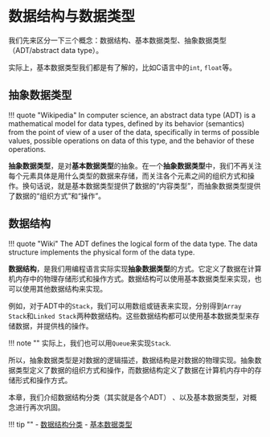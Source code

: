 # 数据结构与数据类型

我们先来区分一下三个概念：数据结构、基本数据类型、抽象数据类型（ADT/abstract data type）。

实际上，基本数据类型我们都是有了解的，比如C语言中的`int`, `float`等。

## 抽象数据类型

!!! quote "Wikipedia"
    In computer science, an abstract data type (ADT) is a mathematical model for data types, defined by its behavior (semantics) from the point of view of a user of the data, specifically in terms of possible values, possible operations on data of this type, and the behavior of these operations.

**抽象数据类型**，是对**基本数据类型**的抽象。在一个**抽象数据类型**中，我们不再关注每个元素具体是用什么类型的数据来存储，而关注各个元素之间的组织方式和操作。换句话说，就是基本数据类型提供了数据的“内容类型”，而抽象数据类型提供了数据的“组织方式”和“操作”。

## 数据结构

!!! quote "Wiki"
    The ADT defines the logical form of the data type. The data structure implements the physical form of the data type.

**数据结构**，是我们用编程语言实际实现**抽象数据类型**的方式。它定义了数据在计算机内存中的物理存储形式和操作方式。数据结构可以使用基本数据类型来实现，也可以使用其他数据结构来实现。

例如，对于ADT中的`Stack`，我们可以用数组或链表来实现，分别得到`Array Stack`和`Linked Stack`两种数据结构。这些数据结构都可以使用基本数据类型来存储数据，并提供栈的操作。

!!! note ""
    实际上，我们也可以用`Queue`来实现`Stack`.

所以，抽象数据类型是对数据的逻辑描述，数据结构是对数据的物理实现。抽象数据类型定义了数据的组织方式和操作，而数据结构定义了数据在计算机内存中的存储形式和操作方式。

本章，我们介绍数据结构分类（其实就是各个ADT）
、以及基本数据类型，对概念进行再次巩固。

!!! tip ""
    - [数据结构分类](./classification_of_data_structure.md)
    - [基本数据类型](./basic_data_type.md)